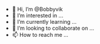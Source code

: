 - 👋 Hi, I’m @Bobbyvik
- 👀 I’m interested in ...
- 🌱 I’m currently learning ...
- 💞️ I’m looking to collaborate on ...
- 📫 How to reach me ...

<!---
Bobbyvik/Bobbyvik is a ✨ special ✨ repository because its `README.md` (this file) appears on your GitHub profile.
You can click the Preview link to take a look at your changes.
--->

